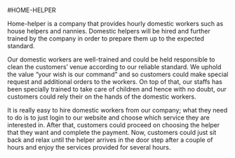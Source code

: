 #HOME-HELPER

Home-helper is a company that provides hourly domestic workers such as house helpers and nannies. Domestic helpers will be hired and further trained by the company in order to prepare them up to the expected standard.

Our domestic workers are well-trained and could be held responsible to clean the customers’ venue according to our reliable standard. We uphold the value “your wish is our command” and so customers could make special request and additional orders to the workers. On top of that, our staffs has been specially trained to take care of children and hence with no doubt, our customers could rely their on the hands of the domestic workers.

It is really easy to hire domestic workers from our company; what they need to do is to just login to our website and choose which service they are interested in. After that, customers could proceed on choosing the helper that they want and complete the payment. Now, customers could just sit back and relax until the helper arrives in the door step after a couple of hours and enjoy the services provided for several hours.

